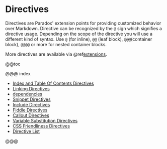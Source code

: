 # Directives

Directives are Paradox' extension points for providing customized behavior over Markdown. Directive can be recognized by the `@` sign
which signifies a directive usage. Depending on the scope of the directive you will use a different kind of syntax. Use `@` (for inline),
`@@` (leaf block), `@@@`(container block), `@@@@` or more for nested container blocks.

More directives are available via @ref[extensions](../customization/extensions.md).

@@toc

@@@ index

 * [Index and Table Of Contents Directives](organizing-pages.md)
 * [Linking Directives](linking.md)
 * [dependencies](dependencies.md)
 * [Snippet Directives](snippets.md)
 * [Include Directives](includes.md)
 * [Fiddle Directives](fiddles.md)
 * [Callout Directives](callouts.md)
 * [Variable Substitution Directives](vars.md)
 * [CSS Friendliness Directives](css-friendliness.md)
 * [Directive List](directives-alphabetically.md)
 
@@@
